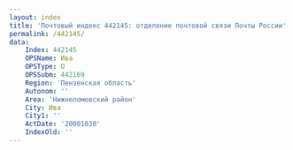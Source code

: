 ```yaml
---
layout: index
title: 'Почтовый индекс 442145: отделение почтовой связи Почты России'
permalink: /442145/
data:
    Index: 442145
    OPSName: Ива
    OPSType: О
    OPSSubm: 442169
    Region: 'Пензенская область'
    Autonom: ''
    Area: 'Нижнеломовский район'
    City: Ива
    City1: ''
    ActDate: '20001030'
    IndexOld: ''
---
```

